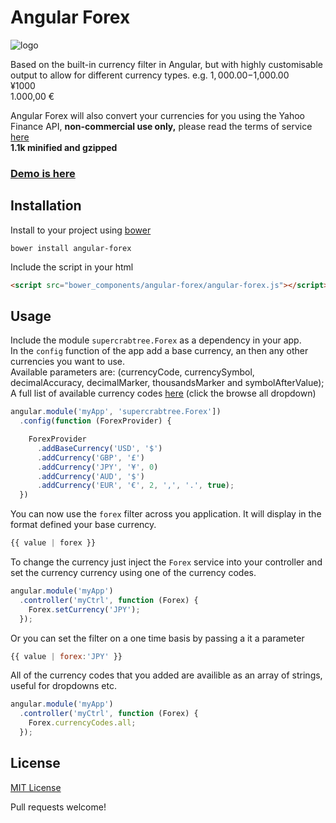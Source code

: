 # Angular Forex
![logo](http://i59.tinypic.com/sywoyr.jpg)  

Based on the built-in currency filter in Angular, but with highly customisable output to allow for different currency types. e.g.
$1,000.00  
-$1,000.00  
¥1000  
1.000,00 €

Angular Forex will also convert your currencies for you using the Yahoo Finance API, **non-commercial use only,** please read the terms of service [here](http://info.yahoo.com/guidelines/us/yahoo/ydn/ydn-3955.html)  
**1.1k minified and gzipped**
### [Demo is here](http://supercrabtree.github.io/angular-forex)


## Installation

Install to your project using [bower](http://bower.io/)

```shell
bower install angular-forex
```

Include the script in your html

```html
<script src="bower_components/angular-forex/angular-forex.js"></script>
```


## Usage

Include the module `supercrabtree.Forex` as a dependency in your app.  
In the `config` function of the app add a base currency, an then any other currencies you want to use.  
Available parameters are: (currencyCode, currencySymbol, decimalAccuracy, decimalMarker, thousandsMarker and symbolAfterValue);  
A full list of available currency codes [here](http://au.finance.yahoo.com/currencies/converter/) (click the browse all dropdown)

```javascript
angular.module('myApp', 'supercrabtree.Forex'])
  .config(function (ForexProvider) {

    ForexProvider
      .addBaseCurrency('USD', '$')
      .addCurrency('GBP', '£')
      .addCurrency('JPY', '¥', 0)
      .addCurrency('AUD', '$')
      .addCurrency('EUR', '€', 2, ',', '.', true);
  })
```
You can now use the `forex` filter across you application. It will display in the format defined your base currency.
```javascript
{{ value | forex }}
```
To change the currency just inject the `Forex` service into your controller and set the currency currency using one of the currency codes.
```javascript
angular.module('myApp')
  .controller('myCtrl', function (Forex) {
    Forex.setCurrency('JPY');
  });
```
Or you can set the filter on a one time basis by passing a it a parameter
```javascript
{{ value | forex:'JPY' }}
```
All of the currency codes that you added are availible as an array of strings, useful for dropdowns etc.
```javascript
angular.module('myApp')
  .controller('myCtrl', function (Forex) {
    Forex.currencyCodes.all;
  });
```
## License
[MIT License](http://opensource.org/licenses/MIT)

Pull requests welcome!
